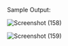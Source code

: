 Sample Output: 

![Screenshot (158)](https://user-images.githubusercontent.com/108901980/236651711-79f78651-07e2-41b9-b397-3f7f4eace6fa.png)


![Screenshot (159)](https://user-images.githubusercontent.com/108901980/236651697-161deac1-5269-4ea7-a761-d71093b4692c.png)
